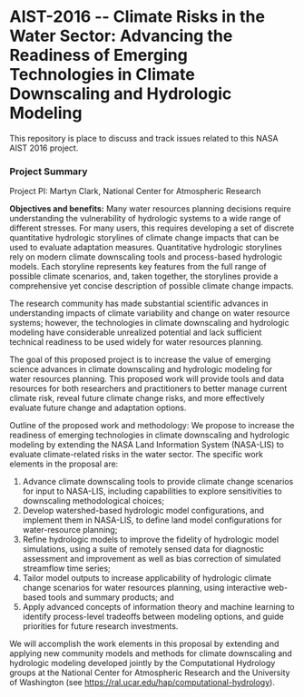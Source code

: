 #  AIST-2016 -- Climate Risks in the Water Sector: Advancing the Readiness of Emerging Technologies in Climate Downscaling and Hydrologic Modeling

This repository is place to discuss and track issues related to this NASA AIST 2016 project.

### Project Summary

Project PI: Martyn Clark, National Center for Atmospheric Research

**Objectives and benefits:** Many water resources planning decisions require understanding the vulnerability of hydrologic systems to a wide range of different stresses. For many users, this requires developing a set of discrete quantitative hydrologic storylines of climate change impacts that can be used to evaluate adaptation measures. Quantitative hydrologic storylines rely on modern climate downscaling tools and process-based hydrologic models. Each storyline represents key features from the full range of possible climate scenarios, and, taken together, the storylines provide a comprehensive yet concise description of possible climate change impacts.

The research community has made substantial scientific advances in understanding impacts of climate variability and change on water resource systems; however, the technologies in climate downscaling and hydrologic modeling have considerable unrealized potential and lack sufficient technical readiness to be used widely for water resources planning.

The goal of this proposed project is to increase the value of emerging science advances in climate downscaling and hydrologic modeling for water resources planning.
This proposed work will provide tools and data resources for both researchers and practitioners to better manage current climate risk, reveal future climate change risks, and more effectively evaluate future change and adaptation options.

Outline of the proposed work and methodology: We propose to increase the readiness of emerging technologies in climate downscaling and hydrologic modeling by extending the NASA Land Information System (NASA-LIS) to evaluate climate-related risks in the water sector. The specific work elements in the proposal are:

1. Advance climate downscaling tools to provide climate change scenarios for input to NASA-LIS, including capabilities to explore sensitivities to downscaling methodological choices;
2. Develop watershed-based hydrologic model configurations, and implement them in NASA-LIS, to define land model configurations for water-resource planning;
3. Refine hydrologic models to improve the fidelity of hydrologic model simulations, using a suite of remotely sensed data for diagnostic assessment and improvement as well as bias correction of simulated streamflow time series;
4. Tailor model outputs to increase applicability of hydrologic climate change scenarios for water resources planning, using interactive web-based tools and summary products; and
5. Apply advanced concepts of information theory and machine learning to identify process-level tradeoffs between modeling options, and guide priorities for future research investments.

We will accomplish the work elements in this proposal by extending and applying new community models and methods for climate downscaling and hydrologic modeling developed jointly by the Computational Hydrology groups at the National Center for Atmospheric Research and the University of Washington (see https://ral.ucar.edu/hap/computational-hydrology).

